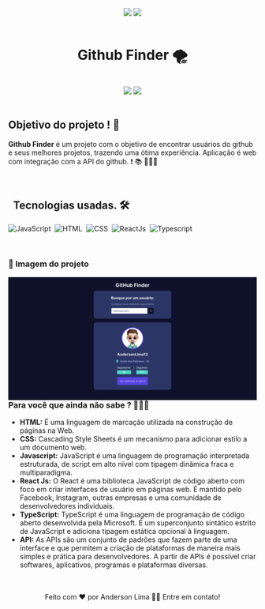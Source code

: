 <div align="center">
<img src="https://img.shields.io/github/forks/AndersonLima12/finder_github"/>
<img src="https://img.shields.io/github/stars/AndersonLima12/finder_github"/>
</div>
 
<br/>

<h1 align="center"> Github Finder 🌪 </h1> 

<br/>

<div align="center"> 
<img src= "https://img.shields.io/badge/-Github-000?style=flat-square&logo=Github&logoColor=white&link=https://github.com/AndersonLima12")]"https://github.com/AndersonLima12"/>
<img src= "https://img.shields.io/badge/-LinkedIn-blue?style=flat-square&logo=Linkedin&logoColor=white&link=https://www.linkedin.com/in/anderson-nunes-developer")]"https://www.linkedin.com/in/anderson-nunes-developer/"/>  
</div>  

<br/>

## Objetivo do projeto ! 🤔
 <strong>Github Finder</strong> é um projeto com o objetivo de encontrar usuários do github e seus melhores projetos, trazendo uma ótima experiência. Aplicação é web com integração com a API do github.  ❗️ 📚 👨🏻‍💻

<br/>

## &nbsp; Tecnologias usadas. 🛠

![JavaScript](https://img.shields.io/badge/-JavaScript-05122A?style=flat&logo=javascript)&nbsp;
![HTML](https://img.shields.io/badge/-HTML-05122A?style=flat&logo=HTML5)&nbsp;
![CSS](https://img.shields.io/badge/-CSS-05122A?style=flat&logo=CSS3&logoColor=1572B6)&nbsp;
![ReactJs](https://img.shields.io/badge/-React-05122A?style=flat&logo=React&logoColor=1572B6)&nbsp;
![Typescript](https://img.shields.io/badge/-TypeScript-05122A?style=flat&logo=TypeScript&logoColor=1572B6)&nbsp;

<br/>
 
### 📸 Imagem do projeto 


<img align="left" width="520em" border-radius="20px" title="#Desktop" src="/public/project.png" />




### Para você que ainda não sabe ? 👨🏻‍💻

- **HTML:** É uma linguagem de marcação utilizada na construção de páginas na Web.
- **CSS:** Cascading Style Sheets é um mecanismo para adicionar estilo a um documento web.
- **Javascript:** JavaScript é uma linguagem de programação interpretada estruturada, de script em alto nível com tipagem dinâmica fraca e multiparadigma.
- **React Js:** O React é uma biblioteca JavaScript de código aberto com foco em criar interfaces de usuário em páginas web. É mantido pelo Facebook, Instagram, outras empresas e uma comunidade de desenvolvedores individuais.
- **TypeScript:** TypeScript é uma linguagem de programação de código aberto desenvolvida pela Microsoft. É um superconjunto sintático estrito de JavaScript e adiciona tipagem estática opcional à linguagem.
- **API:** As APIs são um conjunto de padrões que fazem parte de uma interface e que permitem a criação de plataformas de maneira mais simples e prática para desenvolvedores. A partir de APIs é possível criar softwares, aplicativos, programas e plataformas diversas.


<div align="center">
<br/> <br/> Feito com ❤️ por Anderson Lima 👋🏽 Entre em contato!
</div>
